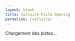 ```yaml
---
layout: blank
title: Valloire Piste Opening
permalink: /valloire/
---
```

<style>
.Slopes {
    max-width: 127rem;
    margin: 0 auto
}

.Slopes-resume {
    display: flex;
}

@media (max-width: 992px) {
    .Slopes-resume {
        flex-direction:column
    }
}

.Slopes-resumeInner {
    padding: 0.25rem 1rem 0;
    max-width: 90%
}

.Slopes-resumeList {
    width: 30rem;
    display: flex;
    flex-wrap: wrap
}

.Slopes-resumeList--Remontees {
    width: 50rem;
    max-width: 100%
}

.Slopes-resumePiste {
    display: flex;
    align-items: center;
    width: 10rem
}

.Slopes-resumeRemontee {
    width: 25rem;
}
p.Slopes-resumeRemontee {
    margin: 0.25rem 0;
}

.Slopes-secteur {
    margin-bottom: 0.25rem;
    flex-wrap: wrap;
    justify-content: space-between;
    display: flex
}

.Slopes-secteurList--pistes {
    columns: 2;
    max-width: 72rem
}

@media (max-width: 992px) {
    .Slopes-secteurList--pistes {
        columns:1
    }
}

.Slopes-secteurTitle {
    color: #000;
    position: relative;
    padding: 0;
    border-bottom: .1rem solid rgba(0,0,0,.2);
    display: flex;
    justify-content: space-between;
    align-items: center
}

.Slopes-item {
    display: flex;
    align-items: center;
    justify-content: space-between;
    width: 35rem;
    margin-top: 0;
    margin-bottom: 1rem
}

.Slopes-item--pistes {
    padding-right: 2rem;
    display: inline-block
}

@media (max-width: 992px) {
    .Slopes-item {
        max-width:90%;
        padding-right: 0
    }
}

.Slopes-itemInner {
    width: 100%;
    display: flex;
    align-items: center;
    justify-content: space-between
}

.Slopes-pisteName {
    display: flex;
    align-items: center;
    font-weight: 400;
    font-size: 1.1rem;
    margin: 0;
    max-width: 24rem
}

@media (max-width: 992px) {
    .Slopes-pisteName {
        max-width:22rem
    }
}

.Slopes-pisteEtat {
    width: 9rem;
    height: 2.5rem;
    display: flex;
    justify-content: center;
    align-items: center;
    font-size: 1.1rem;
    color: #fff;
    font-weight: 400;
    background-color: #c1c1c1
}

.Slopes-pisteEtat.F {
    background-color: #ce341a
}

.Slopes-pisteEtat.O {
    background-color: #7ab51d
}

.Slopes-typeName {
    font-size: 1.7rem;
    font-weight: 400;
    border-bottom: 1px solid #eef1f6;
}

.Slopes-pisteIndic {
    width: 1.2rem;
    height: 1.2rem;
    border-radius: 50%;
    margin-right: 1rem
}

.Slopes-pisteIndic.Verte {
    background-color: #5fb157
}

.Slopes-pisteIndic.Bleue {
    background-color: #00f
}

.Slopes-pisteIndic.Rouge {
    background-color: #da3832
}

.Slopes-pisteIndic.Noire {
    background-color: #131313
}

.SlopesInfo {
    display: flex;
    justify-content: space-between;
    align-content: center;
    flex-wrap: wrap;
    list-style-type: none;
    padding: 0;
    margin: 0 0 4rem 0
}

.SlopesInfo-content {
    width: 100%
}

.SlopesInfo-titre {
    font-size: 3.6rem;
    color: #C03733;
    font-weight: 600;
    margin: 0!important
}

@media (max-width: 768px) {
    .SlopesInfo-titre {
        font-size:3rem
    }
}

.SlopesInfo .SlopesToggle {
    padding: 1rem 0;
    margin: 0 0 2rem;
    position: relative;
    cursor: pointer;
    width: 100%;
    display: block;
    border-bottom: .1rem solid rgba(0,0,0,.5)
}

.SlopesInfo .SlopesToggle::before {
    content: "";
    position: absolute;
    top: 50%;
    right: 0;
    transform: translateX(-50%);
    width: 0;
    height: 0;
    border-style: solid;
    border-width: .8rem .8rem 0 .8rem;
    border-color: #C03733 transparent transparent transparent
}

.SlopesInfo .SlopesToggle.show::before {
    border-width: 0 .8rem .8rem .8rem;
    border-color: transparent transparent #C03733 transparent
}

.SlopesInfo-list {
    width: 100%;
    list-style-type: none;
    padding: 0;
    margin: 0;
    align-content: center;
    flex-wrap: wrap;
    overflow: hidden;
    display: none
}

.SlopesInfo-listing {
    width: calc((100% / 2) - (10rem / 2));
    margin: 0 10rem 5rem 0
}

.SlopesInfo-listing:nth-child(2),.SlopesInfo-listing:nth-child(4) {
    margin: 0 0 5rem 0
}

.SlopesInfo-details {
    margin: auto 0;
    display: flex;
    flex-direction: column
}

.SlopesInfo-title {
    color: rgba(0,0,0,.8);
    font-size: 2.4rem;
    font-weight: 600;
    margin: 0 0 4rem 0
}

.SlopesInfo-subTitle {
    color: #C03733;
    font-size: 1rem;
    font-weight: 600;
    letter-spacing: 2px;
    margin: 0 0 1.5rem 0
}

.SlopesInfo-bloc {
    display: flex;
    width: 100%
}

.SlopesInfo-time {
    display: flex;
    flex-direction: column
}

.SlopesInfo-time:first-child {
    margin: 0 7rem 0 0
}

.SlopesInfo-temp {
    display: flex
}

@media (max-width: 480px) {
    .SlopesInfo-temp {
        align-items:center
    }
}

.SlopesInfo-tempItem {
    font-size: 2.9rem;
    font-weight: 600;
    color: #392F2F;
    height: 100%;
    margin: 0 0 1rem 0
}

@media (max-width: 480px) {
    .SlopesInfo-tempItem {
        font-size:1.8rem
    }
}

.SlopesInfo-tempCelsius {
    font-size: 1.5rem;
    font-weight: 600;
    color: #392F2F;
    font-weight: 500;
    margin: auto 0 0 0
}

.SlopesInfo-icon {
    width: 8rem;
    height: 8rem;
    margin: 0 1.4rem 0 0
}

.SlopesInfo-icon>svg {
    fill: #392F2F
}

.SlopesInfo-indiceWarning .SlopesInfo-icon {
    width: 4.8rem;
    height: 4.8rem;
    margin: 0 2rem 0 0
}

.SlopesInfo-indice {
    margin: 1.6rem 0 1.6rem 0
}

.SlopesInfo-indiceItem {
    font-weight: 500;
    color: #392F2F;
    margin: auto 0 0 0
}

.SlopesInfo-indiceWarning .SlopesInfo-indiceItem {
    display: flex;
    flex-direction: column
}

.SlopesInfo-indiceBold {
    font-weight: 600
}

.SlopesInfo-indiceWarning .SlopesInfo-indiceBold {
    font-size: 2.9rem
}

.SlopesInfo-indiceWarning {
    display: flex;
    justify-content: flex-start;
    align-content: center;
    margin: 32px 0 0 0
}

.SlopesInfo-resumePiste {
    display: flex;
    justify-content: space-between;
    margin: 0;
    padding: 0;
    list-style-type: none;
    flex-direction: column
}

.SlopesInfo-resumeTotal,.SlopesInfo-resumePiste {
    color: #392F2F;
    margin: 0;
    padding: 0 0 4rem 0
}

@media (max-width: 768px) {
    .SlopesInfo-resumeTotal,.SlopesInfo-resumePiste {
        padding:0 0 2rem 0
    }
}

.SlopesInfo-resumeBold {
    font-weight: 600;
    font-size: 2.9rem
}

@media (max-width: 768px) {
    .SlopesInfo-resumeBold {
        font-size:2rem
    }
}

.SlopesInfo-resumePisteText {
    font-weight: 500;
    padding: 0 0 0 1.9rem
}

.SlopesInfo-resumePisteIndic {
    position: relative;
    font-size: 1.8rem;
    font-weight: 600;
    padding: 0 0 2rem 2.6rem;
    margin: 0;
    display: flex
}

@media (max-width: 768px) {
    .SlopesInfo-resumePisteIndic {
        font-size:1.5rem
    }
}

.SlopesInfo-resumePisteIndic.Verte::before {
    background: #7ab51d
}

.SlopesInfo-resumePisteIndic.Bleue::before {
    background: #0077B5
}

.SlopesInfo-resumePisteIndic.Rouge::before {
    background: #ce341a
}

.SlopesInfo-resumePisteIndic.Noire::before {
    background: #000
}

.SlopesInfo-resumePisteIndic::before {
    content: '';
    position: absolute;
    top: 8px;
    left: 0;
    width: 1rem;
    height: 1rem;
    border-radius: 50%
}

.Slopes-resumeTitle {
    color: rgba(0,0,0,.8);
    font-size: 2.4rem;
    font-weight: 600;
    display: block;
    margin: 0;
    padding: 0 0 0.5rem 0
}

@media (max-width: 768px) {
    .Slopes-resumeTitle {
        font-size:2rem;
        padding: 0 0 2rem 0
    }
}

.Slopes-resumeTitle::after {
    content: '';
    top: 0;
    right: 0;
    width: 15px;
    height: 15px;
    background-image: url(data:image/svg+xml;utf8,%3Csvg%20xmlns%3D%22http%3A%2F%2Fwww.w3.org%2F2000%2Fsvg%22%20viewBox%3D%220%200%2042%2042%22%3E%0A%20%20%3Cpath%20fill%3D%22%23FFF%22%20d%3D%22M42%2019H23V0h-4v19H0v4h19v19h4V23h19z%22%2F%3E%0A%3C%2Fsvg%3E);
    transition: transform 250ms ease
}

.Slopes-resumeList {
    display: flex;
    justify-content: space-between;
    margin: 0;
    padding: 0;
    list-style-type: none
}

@media (max-width: 768px) {
    .Slopes-resumeList {
        flex-direction:column;
        width: 100%
    }
}

@media (max-width: 992px) {
    .Slopes-resumeListing {
        width:100%
    }
}

.Slopes-resumePiste {
    margin: 0;
    padding: 0;
    list-style-type: none
}

.Slopes-resumeTotal,.Slopes-resumePiste {
    color: #392F2F;
    margin: 0;
    padding: 0 0 0.25rem 0
}

@media (max-width: 768px) {
    .Slopes-resumeTotal,.Slopes-resumePiste {
        padding:0 0 2rem 0
    }
}

.Slopes-resumeBold {
    font-weight: 600;
    font-size: 2.9rem
}

@media (max-width: 768px) {
    .Slopes-resumeBold {
        font-size:2rem
    }
}

.Slopes-resumePisteText {
    font-weight: 500;
    padding: 0 0 0 1.9rem
}

.Slopes-resumePisteIndic {
    position: relative;
    font-size: 1.8rem;
    font-weight: 600;
    padding: 0 0 2rem 2.6rem;
    margin: 0;
    display: flex
}

@media (max-width: 768px) {
    .Slopes-resumePisteIndic {
        font-size:1.5rem
    }
}

.Slopes-resumePisteIndic.Verte::before {
    background: #7ab51d
}

.Slopes-resumePisteIndic.Bleue::before {
    background: #0077B5
}

.Slopes-resumePisteIndic.Rouge::before {
    background: #ce341a
}

.Slopes-resumePisteIndic.Noire::before {
    background: #000
}

.Slopes-resumePisteIndic::before {
    content: '';
    position: absolute;
    top: 8px;
    left: 0;
    width: 1rem;
    height: 1rem;
    border-radius: 50%
}
</style>
<script type="text/javascript" src="https://www.valloire.net/cms/wp-includes/js/jquery/jquery.min.js?ver=3.7.1" id="jquery-core-js"></script>
<script type="text/javascript" src="https://www.valloire.net/cms/wp-includes/js/jquery/jquery-migrate.min.js?ver=3.4.1" id="jquery-migrate-js"></script>
<script type="text/javascript">

/* <![CDATA[ */

var themosis = {

ajaxurl: "https:\/\/www.valloire.net\/cms\/wp-admin\/admin-ajax.php",

};

/* ]]> */

</script>
<section id="__lumiplan_pistes" class="Slopes container">
    Chargement des pistes...
</section>
<script>
    jQuery(document).ready(function ($) {
        jQuery.ajax({
            type: 'POST',
            url: themosis.ajaxurl + '?action=lumiplan_pistes&lang=fr&wp_lang=fr',
            dataType: 'html',
            success: function (html) {
                $("#__lumiplan_pistes").empty().append(html);
            },
        });
    });
</script>
